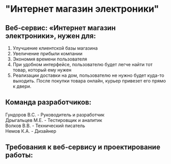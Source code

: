 # "Интернет магазин электроники"
## Веб-сервис: «Интернет магазин электроники», нужен для:
1)	Улучшение клиентской базы магазина
2)	Увеличение прибыли компании
3)	Экономия времени пользователя
4)	При удобном интерфейсе, пользователю будет легче найти тот товар, который ему нужен
5)	Реализации доставки на дом, пользователю не нужно будет куда-то выходить. После покупки товара онлайн, курьер привезет его прямо к двери. 
## Команда разработчиков: 
Гундоров В.С.   -	Руководитель и разработчик  
Дрыгальцев М.Е. -	Тестировщик и аналитик  
Волков В.В.     -	Технический писатель  
Немов К.А.      - Дизайнер  
## Требования к веб-сервису и проектирование работы:



